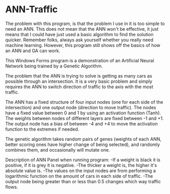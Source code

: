 # ANN-Traffic

The problem with this program, is that the problem I use in it is too simple to need an ANN. This does not mean that the ANN won't be effective, it just means that I could have just used a basic algorithm to find the solution quicker. Remember folks, always ask yourself whether you really need machine learning. However, this program still shows off the basics of how an ANN and GA can work.

This Windows Forms program is a demonstration of an Artificial Neural Network being trained by a Genetic Algorithm.

The problem that the ANN is trying to solve is getting as many cars as possible through an intersection. It is a very basic problem and simply requires the ANN to switch direction of traffic to the axis with the most traffic.

The ANN has a fixed structure of four input nodes (one for each side of the intersection) and one output node (direction to move traffic). The nodes have a fixed value between 0 and 1 by using an activation function (Tanh). The weights between nodes of different layers are fixed between -1 and +1. The output node has a bias of between -4 and +4 to move the activation function to the extremes if needed.

The genetic algorithm takes random pairs of genes (weights of each ANN, better scoring ones have higher change of being selected), and randomly combines them, and occasionally will mutate one.

Description of ANN Panel when running program:
-If a weight is black it is positive, if it is grey it is negative. 
-The thicker a weight is, the higher it's absolute value is.
-The values on the input nodes are from performing a logarithmic function on the amount of cars in each side of traffic.
-The output node being greater than or less than 0.5 changes which way traffic flows.

